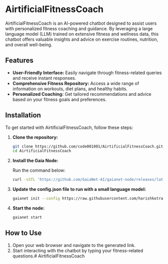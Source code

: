# AirtificialFitnessCoach

AirtificialFitnessCoach is an AI-powered chatbot designed to assist users with personalized fitness coaching and guidance. By leveraging a large language model (LLM) trained on extensive fitness and wellness data, this chatbot offers valuable insights and advice on exercise routines, nutrition, and overall well-being.

## Features
- **User-Friendly Interface:** Easily navigate through fitness-related queries and receive instant responses.
- **Comprehensive Fitness Repository:** Access a wide range of information on workouts, diet plans, and healthy habits.
- **Personalized Coaching:** Get tailored recommendations and advice based on your fitness goals and preferences.

## Installation
To get started with AirtificialFitnessCoach, follow these steps:

1. **Clone the repository:**

    ```bash
    git clone https://github.com/code001001/AirtificialFitnessCoach.git
    cd AirtificialFitnessCoach
    ```

2. **Install the Gaia Node:**

    Run the command below:

    ```bash
    curl -sSfL 'https://github.com/GaiaNet-AI/gaianet-node/releases/latest/download/install.sh' | bash
    ```

3. **Update the config.json file to run with a small language model:**

    ```bash
    gaianet init --config https://raw.githubusercontent.com/harishkotra/Gaia-8G/refs/heads/main/config_8g.json
    ```

4. **Start the node:**

    ```bash
    gaianet start
    ```

## How to Use
1. Open your web browser and navigate to the generated link.
2. Start interacting with the chatbot by typing your fitness-related questions.# AirtificialFitnessCoach
